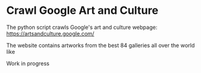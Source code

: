 # Crawl Google Art and Culture

The python script crawls Google's art and culture webpage: https://artsandculture.google.com/

The website contains artworks from the best 84 galleries all over the world like  


Work in progress
